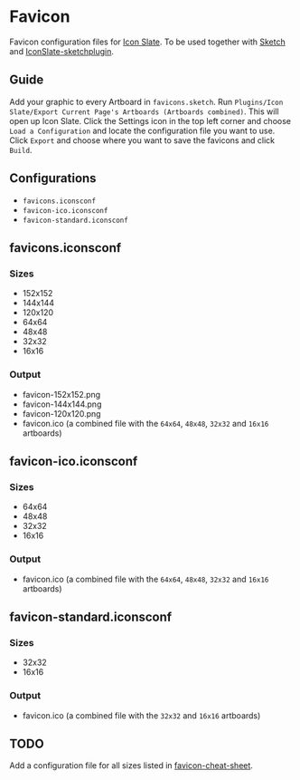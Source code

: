 # Favicon
Favicon configuration files for [Icon Slate](http://www.kodlian.com/apps/icon-slate). To be used together with [Sketch](http://bohemiancoding.com/sketch/) and [IconSlate-sketchplugin](https://github.com/kodlian/iconslate-sketchplugin).

## Guide
Add your graphic to every Artboard in `favicons.sketch`. Run `Plugins/Icon Slate/Export Current Page's Artboards (Artboards combined)`. This will open up Icon Slate. Click the Settings icon in the top left corner and choose `Load a Configuration` and locate the configuration file you want to use. Click `Export` and choose where you want to save the favicons and click `Build`.

## Configurations

* `favicons.iconsconf`
* `favicon-ico.iconsconf`
* `favicon-standard.iconsconf`

## favicons.iconsconf

### Sizes
* 152x152
* 144x144
* 120x120
* 64x64
* 48x48
* 32x32
* 16x16

### Output
* favicon-152x152.png
* favicon-144x144.png
* favicon-120x120.png
* favicon.ico (a combined file with the `64x64`, `48x48`, `32x32` and `16x16` artboards)

## favicon-ico.iconsconf

### Sizes
* 64x64
* 48x48
* 32x32
* 16x16

### Output
* favicon.ico (a combined file with the `64x64`, `48x48`, `32x32` and `16x16` artboards)

## favicon-standard.iconsconf

### Sizes
* 32x32
* 16x16

### Output
* favicon.ico (a combined file with the `32x32` and `16x16` artboards)

## TODO
Add a configuration file for all sizes listed in [favicon-cheat-sheet](https://github.com/audreyr/favicon-cheat-sheet/blob/master/README.rst).
